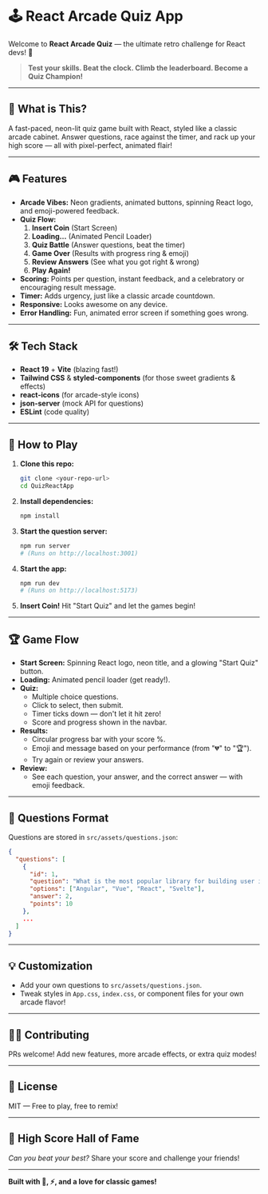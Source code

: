 # 🕹️ React Arcade Quiz App

Welcome to **React Arcade Quiz** — the ultimate retro challenge for React devs! 🚀

> **Test your skills. Beat the clock. Climb the leaderboard. Become a Quiz Champion!**

---

## 👾 What is This?

A fast-paced, neon-lit quiz game built with React, styled like a classic arcade cabinet. Answer questions, race against the timer, and rack up your high score — all with pixel-perfect, animated flair!

---

## 🎮 Features

- **Arcade Vibes:** Neon gradients, animated buttons, spinning React logo, and emoji-powered feedback.
- **Quiz Flow:**
  1. **Insert Coin** (Start Screen)
  2. **Loading...** (Animated Pencil Loader)
  3. **Quiz Battle** (Answer questions, beat the timer)
  4. **Game Over** (Results with progress ring & emoji)
  5. **Review Answers** (See what you got right & wrong)
  6. **Play Again!**
- **Scoring:** Points per question, instant feedback, and a celebratory or encouraging result message.
- **Timer:** Adds urgency, just like a classic arcade countdown.
- **Responsive:** Looks awesome on any device.
- **Error Handling:** Fun, animated error screen if something goes wrong.

---

## 🛠️ Tech Stack

- **React 19** + **Vite** (blazing fast!)
- **Tailwind CSS** & **styled-components** (for those sweet gradients & effects)
- **react-icons** (for arcade-style icons)
- **json-server** (mock API for questions)
- **ESLint** (code quality)

---

## 🚦 How to Play

1. **Clone this repo:**
   ```bash
   git clone <your-repo-url>
   cd QuizReactApp
   ```
2. **Install dependencies:**
   ```bash
   npm install
   ```
3. **Start the question server:**
   ```bash
   npm run server
   # (Runs on http://localhost:3001)
   ```
4. **Start the app:**
   ```bash
   npm run dev
   # (Runs on http://localhost:5173)
   ```
5. **Insert Coin!** Hit "Start Quiz" and let the games begin!

---

## 🏆 Game Flow

- **Start Screen:** Spinning React logo, neon title, and a glowing "Start Quiz" button.
- **Loading:** Animated pencil loader (get ready!).
- **Quiz:**
  - Multiple choice questions.
  - Click to select, then submit.
  - Timer ticks down — don't let it hit zero!
  - Score and progress shown in the navbar.
- **Results:**
  - Circular progress bar with your score %.
  - Emoji and message based on your performance (from "💔" to "🏆").
  - Try again or review your answers.
- **Review:**
  - See each question, your answer, and the correct answer — with emoji feedback.

---

## 📝 Questions Format

Questions are stored in `src/assets/questions.json`:

```json
{
  "questions": [
    {
      "id": 1,
      "question": "What is the most popular library for building user interfaces in JavaScript?",
      "options": ["Angular", "Vue", "React", "Svelte"],
      "answer": 2,
      "points": 10
    },
    ...
  ]
}
```

---

## 💡 Customization

- Add your own questions to `src/assets/questions.json`.
- Tweak styles in `App.css`, `index.css`, or component files for your own arcade flavor!

---

## 🧑‍💻 Contributing

PRs welcome! Add new features, more arcade effects, or extra quiz modes!

---

## 📜 License

MIT — Free to play, free to remix!

---

## 👑 High Score Hall of Fame

_Can you beat your best?_ Share your score and challenge your friends!

---

**Built with 💙, ⚡, and a love for classic games!**
